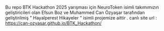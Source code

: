 Bu repo BTK Hackathon 2025 yarışması için NeuroToken isimli takımımızın geliştiricileri olan Efsun Boz ve Muhammed Can Özyaşar tarafından geliştirilmiş " Hayalperest Hikayeler " isimli projemize aittir . canlı site url : https://can-ozyasar.github.io/BTK_Hackathon/
